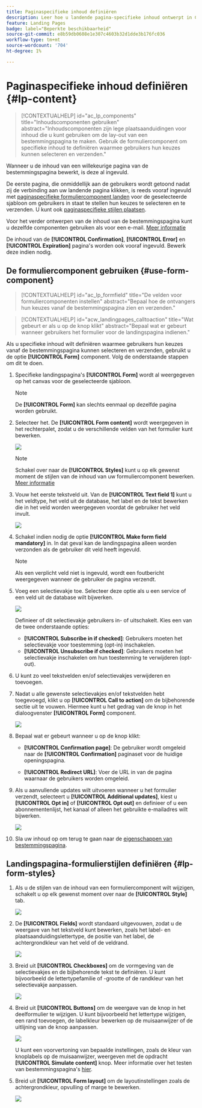 ```yaml
---
title: Paginaspecifieke inhoud definiëren
description: Leer hoe u landende pagina-specifieke inhoud ontwerpt in Campagne Web
feature: Landing Pages
badge: label="Beperkte beschikbaarheid"
source-git-commit: e8b59db0608e1e307c4603b32d1dde3b176fc036
workflow-type: tm+mt
source-wordcount: '704'
ht-degree: 1%

---
```


# Paginaspecifieke inhoud definiëren {#lp-content}

>[!CONTEXTUALHELP]
>id="ac_lp_components"
>title="Inhoudscomponenten gebruiken"
>abstract="Inhoudscomponenten zijn lege plaatsaanduidingen voor inhoud die u kunt gebruiken om de lay-out van een bestemmingspagina te maken. Gebruik de formuliercomponent om specifieke inhoud te definiëren waarmee gebruikers hun keuzes kunnen selecteren en verzenden."

Wanneer u de inhoud van een willekeurige pagina van de bestemmingspagina bewerkt, is deze al ingevuld.

De eerste pagina, die onmiddellijk aan de gebruikers wordt getoond nadat zij de verbinding aan uw landende pagina klikken, is reeds vooraf ingevuld met [paginaspecifieke formuliercomponent landen](#use-form-component) voor de geselecteerde sjabloon om gebruikers in staat te stellen hun keuzes te selecteren en te verzenden. U kunt ook [paginaspecifieke stijlen plaatsen](#lp-form-styles).

Voor het verder ontwerpen van de inhoud van de bestemmingspagina kunt u dezelfde componenten gebruiken als voor een e-mail. [Meer informatie](../email/content-components.md#add-content-components)

De inhoud van de **[!UICONTROL Confirmation]**, **[!UICONTROL Error]** en **[!UICONTROL Expiration]** pagina&#39;s worden ook vooraf ingevuld. Bewerk deze indien nodig.

## De formuliercomponent gebruiken {#use-form-component}

>[!CONTEXTUALHELP]
>id="ac_lp_formfield"
>title="De velden voor formuliercomponenten instellen"
>abstract="Bepaal hoe de ontvangers hun keuzes vanaf de bestemmingspagina zien en verzenden."

>[!CONTEXTUALHELP]
>id="acw_landingpages_calltoaction"
>title="Wat gebeurt er als u op de knop klikt"
>abstract="Bepaal wat er gebeurt wanneer gebruikers het formulier voor de landingspagina indienen."

Als u specifieke inhoud wilt definiëren waarmee gebruikers hun keuzes vanaf de bestemmingspagina kunnen selecteren en verzenden, gebruikt u de optie **[!UICONTROL Form]** component. Volg de onderstaande stappen om dit te doen.

1. Specifieke landingspagina&#39;s **[!UICONTROL Form]** wordt al weergegeven op het canvas voor de geselecteerde sjabloon.

   >[!NOTE]
   >
   >De **[!UICONTROL Form]** kan slechts eenmaal op dezelfde pagina worden gebruikt.

1. Selecteer het. De **[!UICONTROL Form content]** wordt weergegeven in het rechterpalet, zodat u de verschillende velden van het formulier kunt bewerken.

   ![](assets/lp-form-component.png)

   >[!NOTE]
   >
   >Schakel over naar de **[!UICONTROL Styles]** kunt u op elk gewenst moment de stijlen van de inhoud van uw formuliercomponent bewerken. [Meer informatie](#lp-form-styles)

1. Vouw het eerste tekstveld uit. Van de **[!UICONTROL Text field 1]** kunt u het veldtype, het veld uit de database, het label en de tekst bewerken die in het veld worden weergegeven voordat de gebruiker het veld invult.

   ![](assets/lp-form-text-field.png)

1. Schakel indien nodig de optie **[!UICONTROL Make form field mandatory]** in. In dat geval kan de landingspagina alleen worden verzonden als de gebruiker dit veld heeft ingevuld.

   >[!NOTE]
   >
   >Als een verplicht veld niet is ingevuld, wordt een foutbericht weergegeven wanneer de gebruiker de pagina verzendt.

1. Voeg een selectievakje toe. Selecteer deze optie als u een service of een veld uit de database wilt bijwerken.

   ![](assets/lp-form-checkbox.png)

   Definieer of dit selectievakje gebruikers in- of uitschakelt. Kies een van de twee onderstaande opties:

   * **[!UICONTROL Subscribe in if checked]**: Gebruikers moeten het selectievakje voor toestemming (opt-in) inschakelen.
   * **[!UICONTROL Unsubscribe if checked]**: Gebruikers moeten het selectievakje inschakelen om hun toestemming te verwijderen (opt-out).

1. U kunt zo veel tekstvelden en/of selectievakjes verwijderen en toevoegen.

1. Nadat u alle gewenste selectievakjes en/of tekstvelden hebt toegevoegd, klikt u op **[!UICONTROL Call to action]** om de bijbehorende sectie uit te vouwen. Hiermee kunt u het gedrag van de knop in het dialoogvenster **[!UICONTROL Form]** component.

   ![](assets/lp-call-to-action.png)

1. Bepaal wat er gebeurt wanneer u op de knop klikt:

   * **[!UICONTROL Confirmation page]**: De gebruiker wordt omgeleid naar de **[!UICONTROL Confirmation]** paginaset voor de huidige openingspagina.

   * **[!UICONTROL Redirect URL]**: Voer de URL in van de pagina waarnaar de gebruikers worden omgeleid.

1. Als u aanvullende updates wilt uitvoeren wanneer u het formulier verzendt, selecteert u **[!UICONTROL Additional updates]**, kiest u **[!UICONTROL Opt in]** of **[!UICONTROL Opt out]** en definieer of u een abonnementenlijst, het kanaal of alleen het gebruikte e-mailadres wilt bijwerken.

   ![](assets/lp-form-additionnal-updates.png)

1. Sla uw inhoud op om terug te gaan naar de [eigenschappen van bestemmingspagina](create-lp.md).

## Landingspagina-formulierstijlen definiëren {#lp-form-styles}

1. Als u de stijlen van de inhoud van een formuliercomponent wilt wijzigen, schakelt u op elk gewenst moment over naar de **[!UICONTROL Style]** tab.

   ![](assets/lp_designer-form-style.png)

1. De **[!UICONTROL Fields]** wordt standaard uitgevouwen, zodat u de weergave van het tekstveld kunt bewerken, zoals het label- en plaatsaanduidingslettertype, de positie van het label, de achtergrondkleur van het veld of de veldrand.

   ![](assets/lp_designer-form-style-fields.png)

1. Breid uit **[!UICONTROL Checkboxes]** om de vormgeving van de selectievakjes en de bijbehorende tekst te definiëren. U kunt bijvoorbeeld de lettertypefamilie of -grootte of de randkleur van het selectievakje aanpassen.

   ![](assets/lp_designer-form-style-checkboxes.png)

1. Breid uit **[!UICONTROL Buttons]** om de weergave van de knop in het deelformulier te wijzigen. U kunt bijvoorbeeld het lettertype wijzigen, een rand toevoegen, de labelkleur bewerken op de muisaanwijzer of de uitlijning van de knop aanpassen.

   ![](assets/lp_designer-form-style-buttons.png)

   U kunt een voorvertoning van bepaalde instellingen, zoals de kleur van knoplabels op de muisaanwijzer, weergeven met de opdracht **[!UICONTROL Simulate content]** knop. Meer informatie over het testen van bestemmingspagina&#39;s [hier](create-lp.md#test-landing-page).

1. Breid uit **[!UICONTROL Form layout]** om de layoutinstellingen zoals de achtergrondkleur, opvulling of marge te bewerken.

   ![](assets/lp_designer-form-style-layout.png)

<!--
1. Expand the **[!UICONTROL Form error]** section to adjust the display of the error message that displays in case a problem occurs. Check the corresponding option to preview the error text on the form.

    ![](assets/lp_designer-form-error-preview.png)-->

